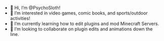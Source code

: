 - 👋 Hi, I’m @PsychoSloth!
- 👀 I’m interested in video games, comic books, and sports/outdoor activities!
- 🌱 I’m currently learning how to edit plugins and mod Minecraft Servers.
- 💞️ I’m looking to collaborate on plugin edits and animations down the line.

<!---
PsychoSloth/PsychoSloth is a ✨ special ✨ repository because its `README.md` (this file) appears on your GitHub profile.
You can click the Preview link to take a look at your changes.
--->
